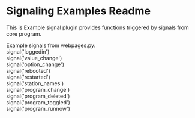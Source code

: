 Signaling Examples Readme
====

This is Example signal plugin provides functions triggered by signals from core program.  

Example signals from webpages.py:  
  signal('loggedin')  
  signal('value_change')  
  signal('option_change')  
  signal('rebooted')  
  signal('restarted')  
  signal('station_names')  
  signal('program_change')  
  signal('program_deleted')  
  signal('program_toggled')  
  signal('program_runnow')  
